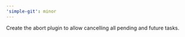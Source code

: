 ```yaml
---
'simple-git': minor
---
```


Create the abort plugin to allow cancelling all pending and future tasks.
